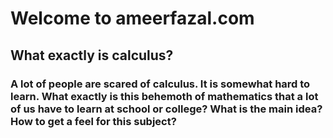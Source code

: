 # Welcome to ameerfazal.com

## What exactly is calculus?

### A lot of people are scared of calculus. It is somewhat hard to learn. What exactly is this behemoth of mathematics that a lot of us have to learn at school or college? What is the main idea? How to get a feel for this subject?  
 

